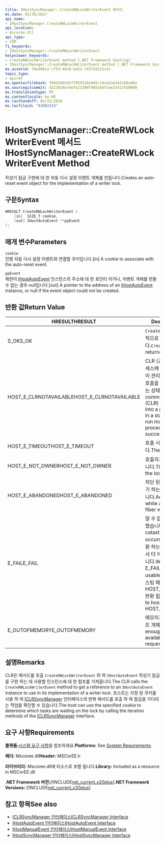```yaml
---
title: IHostSyncManager::CreateRWLockWriterEvent 메서드
ms.date: 03/30/2017
api_name:
- IHostSyncManager.CreateRWLockWriterEvent
api_location:
- mscoree.dll
api_type:
- COM
f1_keywords:
- IHostSyncManager::CreateRWLockWriterEvent
helpviewer_keywords:
- CreateRWLockWriterEvent method [.NET Framework hosting]
- IHostSyncManager::CreateRWLockWriterEvent method [.NET Framework hosting]
ms.assetid: 70e488c2-cf53-4dc0-ba52-74372d215c41
topic_type:
- apiref
ms.openlocfilehash: f00d166541f7955516e9d5c1dce2a4342c08ad0a
ms.sourcegitcommit: d223616e7e6fe2139079052e6fcbe25413fb9900
ms.translationtype: MT
ms.contentlocale: ko-KR
ms.lasthandoff: 05/22/2020
ms.locfileid: "83803154"
---
```

# <a name="ihostsyncmanagercreaterwlockwriterevent-method"></a><span data-ttu-id="85bf0-102">IHostSyncManager::CreateRWLockWriterEvent 메서드</span><span class="sxs-lookup"><span data-stu-id="85bf0-102">IHostSyncManager::CreateRWLockWriterEvent Method</span></span>
<span data-ttu-id="85bf0-103">작성기 잠금 구현에 대 한 자동 다시 설정 이벤트 개체를 만듭니다.</span><span class="sxs-lookup"><span data-stu-id="85bf0-103">Creates an auto-reset event object for the implementation of a writer lock.</span></span>  
  
## <a name="syntax"></a><span data-ttu-id="85bf0-104">구문</span><span class="sxs-lookup"><span data-stu-id="85bf0-104">Syntax</span></span>  
  
```cpp  
HRESULT CreateRWLockWriterEvent (  
    [in]  SIZE_T cookie,  
    [out] IHostAutoEvent **ppEvent  
);  
```  
  
## <a name="parameters"></a><span data-ttu-id="85bf0-105">매개 변수</span><span class="sxs-lookup"><span data-stu-id="85bf0-105">Parameters</span></span>  
 `cookie`  
 <span data-ttu-id="85bf0-106">진행 자동 다시 설정 이벤트와 연결할 쿠키입니다.</span><span class="sxs-lookup"><span data-stu-id="85bf0-106">[in] A cookie to associate with the auto-reset event.</span></span>  
  
 `ppEvent`  
 <span data-ttu-id="85bf0-107">제한이 [IHostAutoEvent](ihostautoevent-interface.md) 인스턴스의 주소에 대 한 포인터 이거나, 이벤트 개체를 만들 수 없는 경우 null입니다.</span><span class="sxs-lookup"><span data-stu-id="85bf0-107">[out] A pointer to the address of an [IHostAutoEvent](ihostautoevent-interface.md) instance, or null if the event object could not be created.</span></span>  
  
## <a name="return-value"></a><span data-ttu-id="85bf0-108">반환 값</span><span class="sxs-lookup"><span data-stu-id="85bf0-108">Return Value</span></span>  
  
|<span data-ttu-id="85bf0-109">HRESULT</span><span class="sxs-lookup"><span data-stu-id="85bf0-109">HRESULT</span></span>|<span data-ttu-id="85bf0-110">Description</span><span class="sxs-lookup"><span data-stu-id="85bf0-110">Description</span></span>|  
|-------------|-----------------|  
|<span data-ttu-id="85bf0-111">S_OK</span><span class="sxs-lookup"><span data-stu-id="85bf0-111">S_OK</span></span>|<span data-ttu-id="85bf0-112">`CreateRWLockWriterEvent`성공적으로 반환 되었습니다.</span><span class="sxs-lookup"><span data-stu-id="85bf0-112">`CreateRWLockWriterEvent` returned successfully.</span></span>|  
|<span data-ttu-id="85bf0-113">HOST_E_CLRNOTAVAILABLE</span><span class="sxs-lookup"><span data-stu-id="85bf0-113">HOST_E_CLRNOTAVAILABLE</span></span>|<span data-ttu-id="85bf0-114">CLR (공용 언어 런타임)이 프로세스에 로드 되지 않았거나 CLR이 관리 코드를 실행할 수 없거나 호출을 성공적으로 처리할 수 없는 상태에 있습니다.</span><span class="sxs-lookup"><span data-stu-id="85bf0-114">The common language runtime (CLR) has not been loaded into a process, or the CLR is in a state in which it cannot run managed code or process the call successfully.</span></span>|  
|<span data-ttu-id="85bf0-115">HOST_E_TIMEOUT</span><span class="sxs-lookup"><span data-stu-id="85bf0-115">HOST_E_TIMEOUT</span></span>|<span data-ttu-id="85bf0-116">호출 시간이 초과 되었습니다.</span><span class="sxs-lookup"><span data-stu-id="85bf0-116">The call timed out.</span></span>|  
|<span data-ttu-id="85bf0-117">HOST_E_NOT_OWNER</span><span class="sxs-lookup"><span data-stu-id="85bf0-117">HOST_E_NOT_OWNER</span></span>|<span data-ttu-id="85bf0-118">호출자가 잠금을 소유 하지 않습니다.</span><span class="sxs-lookup"><span data-stu-id="85bf0-118">The caller does not own the lock.</span></span>|  
|<span data-ttu-id="85bf0-119">HOST_E_ABANDONED</span><span class="sxs-lookup"><span data-stu-id="85bf0-119">HOST_E_ABANDONED</span></span>|<span data-ttu-id="85bf0-120">차단 된 스레드나 파이버에서 대기 하는 동안 이벤트를 취소 했습니다.</span><span class="sxs-lookup"><span data-stu-id="85bf0-120">An event was canceled while a blocked thread or fiber was waiting on it.</span></span>|  
|<span data-ttu-id="85bf0-121">E_FAIL</span><span class="sxs-lookup"><span data-stu-id="85bf0-121">E_FAIL</span></span>|<span data-ttu-id="85bf0-122">알 수 없는 치명적인 오류가 발생 했습니다.</span><span class="sxs-lookup"><span data-stu-id="85bf0-122">An unknown catastrophic failure occurred.</span></span> <span data-ttu-id="85bf0-123">메서드가 E_FAIL 반환 하는 경우 해당 프로세스 내에서 더 이상 CLR을 사용할 수 없습니다.</span><span class="sxs-lookup"><span data-stu-id="85bf0-123">When a method returns E_FAIL, the CLR is no longer usable within the process.</span></span> <span data-ttu-id="85bf0-124">호스팅 메서드를 이후에 호출 하면 HOST_E_CLRNOTAVAILABLE 반환 됩니다.</span><span class="sxs-lookup"><span data-stu-id="85bf0-124">Subsequent calls to hosting methods return HOST_E_CLRNOTAVAILABLE.</span></span>|  
|<span data-ttu-id="85bf0-125">E_OUTOFMEMORY</span><span class="sxs-lookup"><span data-stu-id="85bf0-125">E_OUTOFMEMORY</span></span>|<span data-ttu-id="85bf0-126">메모리가 부족 하 여 요청한 이벤트 개체를 만들 수 없습니다.</span><span class="sxs-lookup"><span data-stu-id="85bf0-126">Not enough memory was available to create the requested event object.</span></span>|  
  
## <a name="remarks"></a><span data-ttu-id="85bf0-127">설명</span><span class="sxs-lookup"><span data-stu-id="85bf0-127">Remarks</span></span>  
 <span data-ttu-id="85bf0-128">CLR은 메서드를 호출 `CreateRWLockWriterEvent` 하 여 `IHostAutoEvent` 작성기 잠금을 구현 하는 데 사용할 인스턴스에 대 한 참조를 가져옵니다.</span><span class="sxs-lookup"><span data-stu-id="85bf0-128">The CLR calls the `CreateRWLockWriterEvent` method to get a reference to an `IHostAutoEvent` instance to use in its implementation of a writer lock.</span></span> <span data-ttu-id="85bf0-129">호스트는 지정 된 쿠키를 사용 하 여 [ICLRSyncManager](iclrsyncmanager-interface.md) 인터페이스의 반복 메서드를 호출 하 여 잠금을 기다리는 작업을 확인할 수 있습니다.</span><span class="sxs-lookup"><span data-stu-id="85bf0-129">The host can use the specified cookie to determine which tasks are waiting on the lock by calling the iteration methods of the [ICLRSyncManager](iclrsyncmanager-interface.md) interface.</span></span>  
  
## <a name="requirements"></a><span data-ttu-id="85bf0-130">요구 사항</span><span class="sxs-lookup"><span data-stu-id="85bf0-130">Requirements</span></span>  
 <span data-ttu-id="85bf0-131">**플랫폼:**[시스템 요구 사항](../../get-started/system-requirements.md)을 참조하세요.</span><span class="sxs-lookup"><span data-stu-id="85bf0-131">**Platforms:** See [System Requirements](../../get-started/system-requirements.md).</span></span>  
  
 <span data-ttu-id="85bf0-132">**헤더:** Mscoree.dll</span><span class="sxs-lookup"><span data-stu-id="85bf0-132">**Header:** MSCorEE.h</span></span>  
  
 <span data-ttu-id="85bf0-133">**라이브러리:** Mscoree.dll에 리소스로 포함 됩니다.</span><span class="sxs-lookup"><span data-stu-id="85bf0-133">**Library:** Included as a resource in MSCorEE.dll</span></span>  
  
 <span data-ttu-id="85bf0-134">**.NET Framework 버전:**[!INCLUDE[net_current_v20plus](../../../../includes/net-current-v20plus-md.md)]</span><span class="sxs-lookup"><span data-stu-id="85bf0-134">**.NET Framework Versions:** [!INCLUDE[net_current_v20plus](../../../../includes/net-current-v20plus-md.md)]</span></span>  
  
## <a name="see-also"></a><span data-ttu-id="85bf0-135">참고 항목</span><span class="sxs-lookup"><span data-stu-id="85bf0-135">See also</span></span>

- [<span data-ttu-id="85bf0-136">ICLRSyncManager 인터페이스</span><span class="sxs-lookup"><span data-stu-id="85bf0-136">ICLRSyncManager Interface</span></span>](iclrsyncmanager-interface.md)
- [<span data-ttu-id="85bf0-137">IHostAutoEvent 인터페이스</span><span class="sxs-lookup"><span data-stu-id="85bf0-137">IHostAutoEvent Interface</span></span>](ihostautoevent-interface.md)
- [<span data-ttu-id="85bf0-138">IHostManualEvent 인터페이스</span><span class="sxs-lookup"><span data-stu-id="85bf0-138">IHostManualEvent Interface</span></span>](ihostmanualevent-interface.md)
- [<span data-ttu-id="85bf0-139">IHostSyncManager 인터페이스</span><span class="sxs-lookup"><span data-stu-id="85bf0-139">IHostSyncManager Interface</span></span>](ihostsyncmanager-interface.md)
